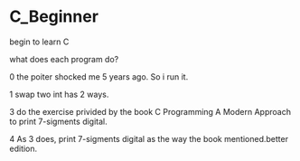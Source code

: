 # C_Beginner
begin to learn C 

what does each program do?

0 the poiter shocked me 5 years ago. So i run it.

1 swap two int has 2 ways.

3 do the exercise privided by the book C Programming A Modern Approach to print 7-sigments digital.

4 As 3 does, print 7-sigments digital as the way the book mentioned.better edition.
